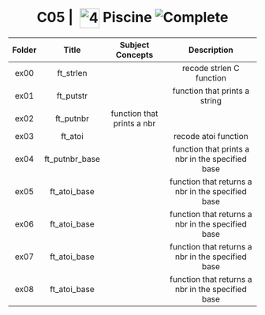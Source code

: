 <!--HEADER-->
<h1 align="center"> C05 | 
  <picture>
  <source media="(prefers-color-scheme: dark)" srcset="https://cdn.simpleicons.org/42/white">
  <img alt="42" width=40 align="center" src="https://cdn.simpleicons.org/42/Black">
 </picture>
 Piscine 
  <img alt="Complete" src="https://raw.githubusercontent.com/Mqxx/GitHub-Markdown/main/blockquotes/badge/dark-theme/complete.svg">
</h1>
<!--FINISH HEADER-->

| Folder | Title | Subject Concepts | Description |
|:---:|:---:|:---:|:---:|
| ex00 | ft_strlen |  | recode strlen C function |
| ex01 | ft_putstr | | function that prints a string |
| ex02 | ft_putnbr | function that prints a nbr |
| ex03 | ft_atoi | | recode atoi function |
| ex04 | ft_putnbr_base | | function that prints a nbr in the specified base |
| ex05 | ft_atoi_base |  | function that returns a nbr in the specified base |
| ex06 | ft_atoi_base |  | function that returns a nbr in the specified base |
| ex07 | ft_atoi_base |  | function that returns a nbr in the specified base |
| ex08 | ft_atoi_base |  | function that returns a nbr in the specified base |
